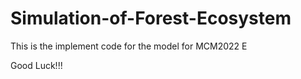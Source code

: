 # Simulation-of-Forest-Ecosystem

This is the implement code for the model for MCM2022 E

Good Luck!!!
